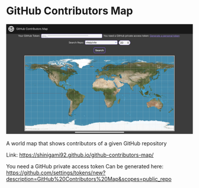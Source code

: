 # GitHub Contributors Map

![demo](screenshot-gh-contributers.png)

A world map that shows contributors of a given GitHub repository

Link: https://shinigami92.github.io/github-contributors-map/

You need a GitHub private access token
Can be generated here: https://github.com/settings/tokens/new?description=GitHub%20Contributors%20Map&scopes=public_repo
